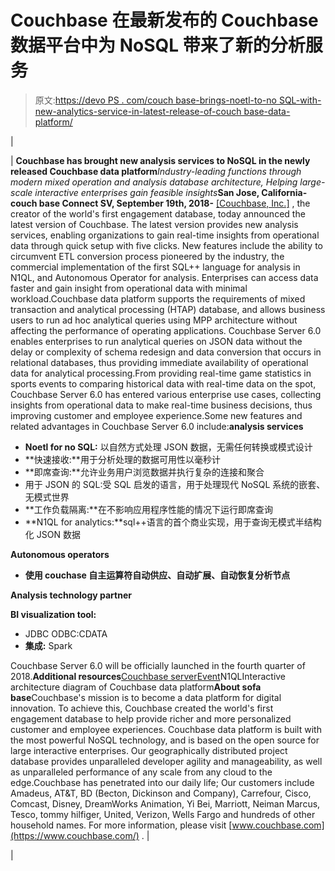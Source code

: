# Couchbase 在最新发布的 Couchbase 数据平台中为 NoSQL 带来了新的分析服务

> 原文:[https://devo PS . com/couch base-brings-noetl-to-no SQL-with-new-analytics-service-in-latest-release-of-couch base-data-platform/](https://devops.com/couchbase-brings-noetl-to-nosql-with-new-analytics-service-in-latest-release-of-couchbase-data-platform/)

| 

&#124; **Couchbase has brought new analysis services to NoSQL in the newly released Couchbase data platform***Industry-leading functions through modern mixed operation and analysis database architecture, Helping large-scale interactive enterprises gain feasible insights***San Jose, California-couch base Connect SV, September 19th, 2018-** [[Couchbase, Inc.]](https://couchbase.com/) , the creator of the world's first engagement database, today announced the latest version of Couchbase. The latest version provides new analysis services, enabling organizations to gain real-time insights from operational data through quick setup with five clicks. New features include the ability to circumvent ETL conversion process pioneered by the industry, the commercial implementation of the first SQL++ language for analysis in N1QL, and Autonomous Operator for analysis. Enterprises can access data faster and gain insight from operational data with minimal workload.Couchbase data platform supports the requirements of mixed transaction and analytical processing (HTAP) database, and allows business users to run ad hoc analytical queries using MPP architecture without affecting the performance of operating applications. Couchbase Server 6.0 enables enterprises to run analytical queries on JSON data without the delay or complexity of schema redesign and data conversion that occurs in relational databases, thus providing immediate availability of operational data for analytical processing.From providing real-time game statistics in sports events to comparing historical data with real-time data on the spot, Couchbase Server 6.0 has entered various enterprise use cases, collecting insights from operational data to make real-time business decisions, thus improving customer and employee experience.Some new features and related advantages in Couchbase Server 6.0 include:**analysis services**

*   **Noetl for no SQL:** 以自然方式处理 JSON 数据，无需任何转换或模式设计
*   **快速接收:**用于分析处理的数据可用性以毫秒计
*   **即席查询:**允许业务用户浏览数据并执行复杂的连接和聚合
*   用于 JSON 的 SQL:受 SQL 启发的语言，用于处理现代 NoSQL 系统的嵌套、无模式世界
*   **工作负载隔离:**在不影响应用程序性能的情况下运行即席查询
*   **N1QL for analytics:**sql++语言的首个商业实现，用于查询无模式半结构化 JSON 数据

**Autonomous operators**

*   **使用 couchase 自主运算符自动供应、自动扩展、自动恢复分析节点**

**Analysis technology partner**

**BI visualization tool:** 

*   JDBC ODBC:CDATA
*   **集成:** Spark

Couchbase Server 6.0 will be officially launched in the fourth quarter of 2018\.**Additional resources**[Couchbase server](https://www.couchbase.com/products/server)[Event](https://www.couchbase.com/products/eventing)N1QLInteractive architecture diagram of Couchbase data platform**About sofa base**Couchbase's mission is to become a data platform for digital innovation. To achieve this, Couchbase created the world's first engagement database to help provide richer and more personalized customer and employee experiences. Couchbase data platform is built with the most powerful NoSQL technology, and is based on the open source for large interactive enterprises. Our geographically distributed project database provides unparalleled developer agility and manageability, as well as unparalleled performance of any scale from any cloud to the edge.Couchbase has penetrated into our daily life; Our customers include Amadeus, AT&T, BD (Becton, Dickinson and Company), Carrefour, Cisco, Comcast, Disney, DreamWorks Animation, Yi Bei, Marriott, Neiman Marcus, Tesco, tommy hilfiger, United, Verizon, Wells Fargo and hundreds of other household names. For more information, please visit [www.couchbase.com](https://www.couchbase.com/) . &#124;

 |